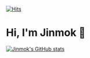 [![Hits](https://hits.seeyoufarm.com/api/count/incr/badge.svg?url=https%3A%2F%2Fgithub.com%2FChoJinmok&count_bg=%2379C83D&title_bg=%23555555&icon=&icon_color=%23E7E7E7&title=hits&edge_flat=false)](https://hits.seeyoufarm.com)  
# Hi, I'm Jinmok 👋
[![Jinmok's GitHub stats](https://github-readme-stats.vercel.app/api?username=ChoJinmok&show_icons=true&theme=dark)](https://github.com/anuraghazra/github-readme-stats)
